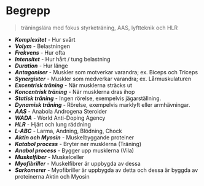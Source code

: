 # Begrepp
> träningslära med fokus styrketräning, AAS, lyftteknik och HLR

- ***Komplexitet*** - Hur svårt
- ***Volym*** - Belastningen
- ***Frekvens*** - Hur ofta
- ***Intensitet*** - Hur hårt / tung belastning
- ***Duration*** - Hur länge
- ***Antagoniser*** - Muskler som motverkar varandra; ex. Biceps och Triceps
- ***Synergister*** - Muskler som medverkar varandra; ex. Lårmuskulaturen
- ***Excentrisk träning*** - När musklerna sträcks ut
- ***Koncentrisk träning*** - När musklerna dras ihop
- ***Statisk träning*** - Ingen rörelse, exempelvis jägarställning.
- ***Dynamisk träning*** - Rörelse, exempelvis marklyft eller armhävningar.
- ***AAS*** - Anabola Androgena Steroider
- ***WADA*** - World Anti-Doping Agency
- ***HLR*** - Hjärt och lung räddning
- ***L-ABC*** - Larma, Andning, Blödning, Chock
- ***Aktin och Myosin*** - Muskelbyggande proteiner
- ***Katabol process*** - Bryter ner musklerna (Träning)
- ***Anabol process*** - Bygger upp musklerna (Vila)
- ***Muskelfiber*** - Muskelceller
- ***Myofibriller*** - Muskelfibrer är uppbygda av dessa
- ***Sarkomerer*** - Myofibriller är uppbygda av detta och dessa är byggda av proteinerna Aktin och Myosin
